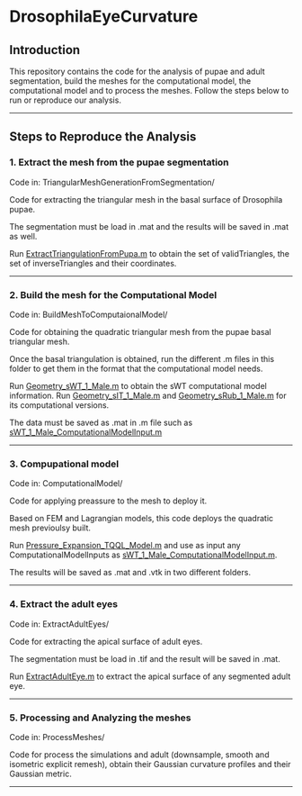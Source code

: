 # DrosophilaEyeCurvature

## Introduction

This repository contains the code for the analysis of pupae and adult segmentation, build the meshes for the computational model, the computational model and to process the meshes. Follow the steps below to run or reproduce our analysis.

---

## Steps to Reproduce the Analysis

### 1. Extract the mesh from the pupae segmentation

Code in: TriangularMeshGenerationFromSegmentation/

Code for extracting the triangular mesh in the basal surface of Drosophila pupae. 

The segmentation must be load in .mat and the results will be saved in .mat as well.

Run [ExtractTriangulationFromPupa.m](TriangularMeshGenerationFromSegmentation/ExtractTriangulationFromPupa.m)
 to obtain the set of validTriangles, the set of inverseTriangles and their coordinates.

---

### 2. Build the mesh for the Computational Model

Code in: BuildMeshToComputaionalModel/

Code for obtaining the quadratic triangular mesh from the pupae basal triangular mesh.

Once the basal triangulation is obtained, run the different .m files in this folder to get them in the format that the computational model needs.

Run [Geometry_sWT_1_Male.m](BuildMeshToComputaionalModel/ExtractTriangulationFromPupa.m) to obtain the sWT computational model information. Run [Geometry_sIT_1_Male.m](BuildMeshToComputaionalModel/Geometry_sIT_1_Male.m) and [Geometry_sRub_1_Male.m](BuildMeshToComputaionalModel/Geometry_sRub_1_Male.m) for its computational versions.

The data must be saved as .mat in .m file such as [sWT_1_Male_ComputationalModelInput.m](BuildMeshToComputaionalModel/sWT_1_Male_ComputationalModelInput.m)

---

### 3. Compupational model

Code in: ComputationalModel/

Code for applying preassure to the mesh to deploy it.

Based on FEM and Lagrangian models, this code deploys the quadratic mesh previoulsy built.

Run [Pressure_Expansion_TQQL_Model.m](BuildMeshToComputaionalModel/Pressure_Expansion_TQQL_Model.m) and use as input any ComputationalModelInputs as [sWT_1_Male_ComputationalModelInput.m](BuildMeshToComputaionalModel/sWT_1_Male_ComputationalModelInput.m).

The results will be saved as .mat and .vtk in two different folders.

---

### 4. Extract the adult eyes

Code in: ExtractAdultEyes/

Code for extracting the apical surface of adult eyes.

The segmentation must be load in .tif and the result will be saved in .mat.

Run [ExtractAdultEye.m](BuildMeshToComputaionalModel/ExtractAdultEye.m) to extract the apical surface of any segmented adult eye.

---

### 5. Processing and Analyzing the meshes

Code in: ProcessMeshes/

Code for process the simulations and adult (downsample, smooth and isometric explicit remesh), obtain their Gaussian curvature profiles and their Gaussian metric.

---
